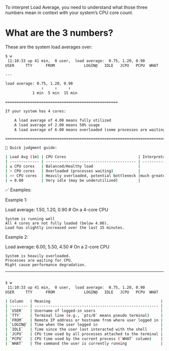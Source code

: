 



To interpret Load Average, you need to understand what those three numbers mean in context with your system’s CPU core count.

# What are the 3 numbers?
These are the system load averages over:
``` bash
$ w
 11:10:33 up 41 min,  0 user,  load average:  0.75, 1.20, 0.90
USER     TTY      FROM             LOGIN@   IDLE   JCPU   PCPU  WHAT

---

load average: 0.75, 1.20, 0.90
                ↑     ↑     ↑
            1 min  5 min  15 min

==================================================

If your system has 4 cores:

    A load average of 4.00 means fully utilized
    A load average of 2.00 means 50% usage
    A load average of 6.00 means overloaded (some processes are waiting)

=========================================================================

🚦 Quick judgment guide:

| Load Avg (1m) | CPU Cores                                | Interpretation |
| ------------- | ---------------------------------------- | -------------- |
| ≤ CPU cores   | Balanced/Healthy load                    |                |
| > CPU cores   | Overloaded (processes waiting)           |                |
| >> CPU cores  | Heavily overloaded, potential bottleneck |much greater than|
| ≈ 0.00        | Very idle (may be underutilized)         |                |

``` 
✅ Examples:

Example 1:

Load average: 1.50, 1.20, 0.90   # On a 4-core CPU

    System is running well
    All 4 cores are not fully loaded (below 4.00).
    Load has slightly increased over the last 15 minutes.

Example 2:

Load average: 6.00, 5.50, 4.50   # On a 2-core CPU

    System is heavily overloaded.
    Processes are waiting for CPU.
    Might cause performance degradation.


---

```bash

$ w
 11:10:33 up 41 min,  0 user,  load average:  0.75, 1.20, 0.90
USER     TTY      FROM             LOGIN@   IDLE   JCPU   PCPU  WHAT

| Column   | Meaning                                                 |
| -------- | ------------------------------------------------------- |
| `USER`   | Username of logged-in users                             |
| `TTY`    | Terminal line (e.g., `pts/0` means pseudo terminal)     |
| `FROM`   | Remote IP address or hostname from where user logged in |
| `LOGIN@` | Time when the user logged in                            |
| `IDLE`   | Time since the user last interacted with the shell      |
| `JCPU`   | CPU time used by all processes attached to the terminal |
| `PCPU`   | CPU time used by the current process (`WHAT` column)    |
| `WHAT`   | The command the user is currently running               |

```    
